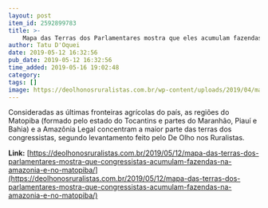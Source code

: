 ```yaml
---
layout: post
item_id: 2592899783
title: >-
    Mapa das Terras dos Parlamentares mostra que eles acumulam fazendas na Amazônia e no Matopiba
author: Tatu D'Oquei
date: 2019-05-12 16:32:56
pub_date: 2019-05-12 16:32:56
time_added: 2019-05-16 19:02:48
category: 
tags: []
image: https://deolhonosruralistas.com.br/wp-content/uploads/2019/04/mapa.png
---
```


Consideradas as últimas fronteiras agrícolas do país, as regiões do Matopiba (formado pelo estado do Tocantins e partes do Maranhão, Piauí e Bahia) e a Amazônia Legal concentram a maior parte das terras dos congressistas, segundo levantamento feito pelo De Olho nos Ruralistas.

**Link:** [https://deolhonosruralistas.com.br/2019/05/12/mapa-das-terras-dos-parlamentares-mostra-que-congressistas-acumulam-fazendas-na-amazonia-e-no-matopiba/](https://deolhonosruralistas.com.br/2019/05/12/mapa-das-terras-dos-parlamentares-mostra-que-congressistas-acumulam-fazendas-na-amazonia-e-no-matopiba/)

